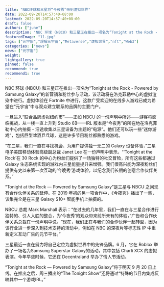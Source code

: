 ```yaml
---
title: "NBC环球和三星将“今夜秀”带到虚拟世界"
date: 2022-09-20T14:57:40+08:00
lastmod: 2022-09-20T14:57:40+08:00
draft: false
authors: ["june"]
description: "NBC 环球 (NBCU) 和三星正在推出一项名为“Tonight at the Rock - Powered by Samsung Galaxy”的新营销和粉丝参与活动，该活动将在洛克菲勒中心的虚拟渲染中进行。"
featuredImage: "11.jpg"
tags: ["元宇宙","理解元宇宙","Metaverse","虚拟世界","nft","Web3"]
categories: ["news"]
news: ["元宇宙"]
weight: 
lightgallery: true
pinned: false
recommend: true
recommend1: true
---
```




NBC 环球 (NBCU) 和三星正在推出一项名为“Tonight at the Rock - Powered by Samsung Galaxy”的新营销和粉丝参与活动，该活动将在洛克菲勒中心的虚拟渲染中进行。虚拟体验在 Fortnite 中进行，这款广受欢迎的在线多人游戏已成为希望在“元宇宙”中与观众建立联系的品牌的主要门户。

一旦进入“联合品牌虚拟纽约市”——正如 NBCU 的一份声明中所述——游客将面临挑战，从一楼一直上升到 Studio 6B——IRL 版本是“今夜秀”的所在地在洛克菲勒中心内拍摄 - 沿途收集以三星设备为主题的“电源”。他们还可以玩一些“迷你游戏”，包括巨型啤酒乒乓球，这是许多节目粉丝都熟悉的游戏。

“在三星，我们一直在寻找机会，为用户提供独一无二的 Galaxy 设备体验，”三星电子美国移动体验高级副总裁 Janet Lee 在一份声明中表示。“‘Tonight at the Rock’在 30 Rock 的中心为粉丝们提供了一场独特的社交冒险，所有这些都通过 Galaxy 生态系统实现的游戏内三星能量提升来增强。我们很高兴能为深夜粉丝们提供有史以来第一次互动的‘今晚秀’游戏体验，以纪念我们长期的创意合作伙伴关系。”

“Tonight at the Rock — Powered by Samsung Galaxy”是三星与 NBCU 之间现有合作伙伴关系的延伸。在 2019 年初的另一项合作中，《今夜秀》播出了一集，该集完全是在三星 Galaxy S10+ 智能手机上拍摄的。

NBCU 总裁 Mark Marshall 表示：“在过去的几年里，我们一直在与三星合作进行独特的、引人入胜的整合，为‘今夜秀’的观众带来前所未有的体验，”广告和合作伙伴关系总裁在一份声明中说。“现在，我们正在与我们的合作伙伴一起转型，因为该行业进一步深入到技术支持的活动中，例如在 NBC 的深夜片等标志性 IP 中重新定义互动广告的元节平台。”

三星最近一直在努力将自己定位为虚拟世界中的先锋品牌。6 月，它在 Roblox 举办了一场名为Samsung Superstar Galaxy的活动，其中包括 Charli XCX 的虚拟表演。今年早些时候，它还在 Decentraland 举办了情人节活动。

“Tonight at the Rock — Powered by Samsung Galaxy”将于明天 9 月 20 日上线。在推出之后，周三播出的“The Tonight Show”还将通过“特殊的节目内集成反映其中一个游戏IRL。”